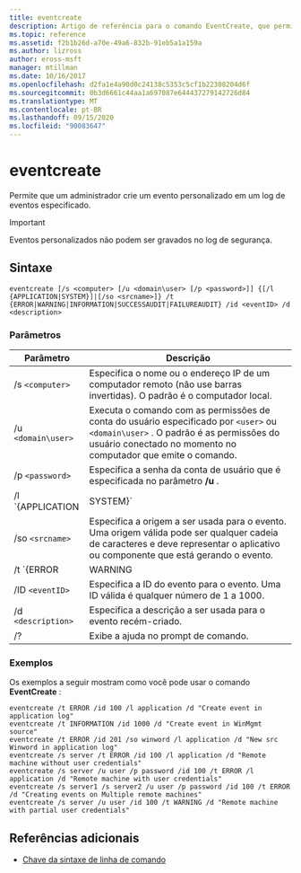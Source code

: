 ```yaml
---
title: eventcreate
description: Artigo de referência para o comando EventCreate, que permite que um administrador crie um evento personalizado em um log de eventos especificado.
ms.topic: reference
ms.assetid: f2b1b26d-a70e-49a6-832b-91eb5a1a159a
ms.author: lizross
author: eross-msft
manager: mtillman
ms.date: 10/16/2017
ms.openlocfilehash: d2fa1e4a90d0c24138c5353c5cf1b22308204d6f
ms.sourcegitcommit: 0b3d6661c44aa1a697087e644437279142726d84
ms.translationtype: MT
ms.contentlocale: pt-BR
ms.lasthandoff: 09/15/2020
ms.locfileid: "90083647"
---
```

# <a name="eventcreate"></a>eventcreate

Permite que um administrador crie um evento personalizado em um log de eventos especificado.

> [!IMPORTANT]
> Eventos personalizados não podem ser gravados no log de segurança.

## <a name="syntax"></a>Sintaxe

```
eventcreate [/s <computer> [/u <domain\user> [/p <password>]] {[/l {APPLICATION|SYSTEM}]|[/so <srcname>]} /t {ERROR|WARNING|INFORMATION|SUCCESSAUDIT|FAILUREAUDIT} /id <eventID> /d <description>
```

### <a name="parameters"></a>Parâmetros

| Parâmetro | Descrição |
| --------- |------------ |
| /s `<computer>` | Especifica o nome ou o endereço IP de um computador remoto (não use barras invertidas). O padrão é o computador local. |
| /u `<domain\user>` | Executa o comando com as permissões de conta do usuário especificado por `<user>` ou `<domain\user>` . O padrão é as permissões do usuário conectado no momento no computador que emite o comando. |
| /p `<password>` | Especifica a senha da conta de usuário que é especificada no parâmetro **/u** . |
| /l `{APPLICATION | SYSTEM}` | Especifica o nome do log de eventos em que o evento será criado. Os nomes de log válidos são **aplicativo** ou **sistema**. |
| /so `<srcname>` | Especifica a origem a ser usada para o evento. Uma origem válida pode ser qualquer cadeia de caracteres e deve representar o aplicativo ou componente que está gerando o evento. |
| /t `{ERROR | WARNING | INFORMATION | SUCCESSAUDIT | FAILUREAUDIT}` | Especifica o tipo de evento a ser criado. Os tipos válidos são **erro**, **aviso**, **informações**, **SuccessAudit**e **FailureAudit**. |
| /ID `<eventID>` | Especifica a ID do evento para o evento. Uma ID válida é qualquer número de 1 a 1000. |
| /d `<description>` | Especifica a descrição a ser usada para o evento recém-criado. |
| /? | Exibe a ajuda no prompt de comando. |

### <a name="examples"></a>Exemplos

Os exemplos a seguir mostram como você pode usar o comando **EventCreate** :

```
eventcreate /t ERROR /id 100 /l application /d "Create event in application log"
eventcreate /t INFORMATION /id 1000 /d "Create event in WinMgmt source"
eventcreate /t ERROR /id 201 /so winword /l application /d "New src Winword in application log"
eventcreate /s server /t ERROR /id 100 /l application /d "Remote machine without user credentials"
eventcreate /s server /u user /p password /id 100 /t ERROR /l application /d "Remote machine with user credentials"
eventcreate /s server1 /s server2 /u user /p password /id 100 /t ERROR /d "Creating events on Multiple remote machines"
eventcreate /s server /u user /id 100 /t WARNING /d "Remote machine with partial user credentials"
```

## <a name="additional-references"></a>Referências adicionais

- [Chave da sintaxe de linha de comando](command-line-syntax-key.md)

